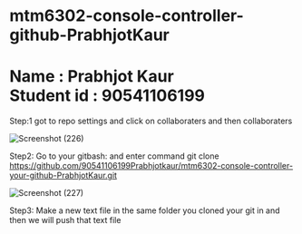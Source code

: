 # mtm6302-console-controller-github-PrabhjotKaur
<h1>Name : Prabhjot Kaur<br>Student id : 90541106199</h1>
Step:1 got to repo settings and click on collaboraters and then collaboraters

![Screenshot (226)](https://github.com/90541106199Prabhjotkaur/mtm6302-console-controller-your-github-PrabhjotKaur/assets/133902578/8466461a-c5cd-44e8-a20b-c239ab4f8243) 

Step2: Go to your gitbash: and enter command git clone https://github.com/90541106199Prabhjotkaur/mtm6302-console-controller-your-github-PrabhjotKaur.git

![Screenshot (227)](https://github.com/90541106199Prabhjotkaur/mtm6302-console-controller-your-github-PrabhjotKaur/assets/133902578/73a65ed2-52ba-4830-99ae-da3b16937081)

Step3: Make a new text file in the same folder you cloned your git in and then we will push that text file


